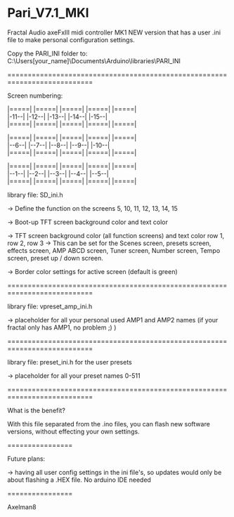 # Pari_V7.1_MKI
 Fractal Audio axeFxIII midi controller MK1
NEW version that has a user .ini file to make personal configuration settings.

Copy the PARI_INI folder to:
C:\Users[your_name]\Documents\Arduino\libraries\PARI_INI

===========================================================================

Screen numbering:

|=====|   |=====|   |=====|   |=====|   |=====|  
|-11--|   |-12--|   |-13--|   |-14--|   |-15--|  
|=====|   |=====|   |=====|   |=====|   |=====|   


|=====|   |=====|   |=====|   |=====|   |=====|  
|--6--|   |--7--|   |--8--|   |--9--|   |-10--|  
|=====|   |=====|   |=====|   |=====|   |=====|   


|=====|   |=====|   |=====|   |=====|   |=====|  
|--1--|   |--2--|   |--3--|   |--4--|   |--5--|   
|=====|   |=====|   |=====|   |=====|   |=====|   


library file: SD_ini.h

-> Define the function on the screens 5, 10, 11, 12, 13, 14, 15

-> Boot-up TFT screen background color and text color

-> TFT screen background color (all function screens) and text color row 1, row 2, row 3 -> This can be set for the Scenes screen, presets screen, effects screen, AMP ABCD screen, Tuner screen, Number screen, Tempo screen, preset up / down screen.

-> Border color settings for active screen (default is green)

===========================================================================

library file: vpreset_amp_ini.h

-> placeholder for all your personal used AMP1 and AMP2 names   (if your fractal only has AMP1,  no problem ;) )

===========================================================================

library file: preset_ini.h for the user presets

-> placeholder for all your preset names 0-511

===========================================================================

What is the benefit?

With this file separated from the .ino files, you can flash new software versions, without effecting your own settings.

================

Future plans:

-> having all user config settings in the ini file's, so updates would only be about flashing a .HEX file. No arduino IDE needed

================

Axelman8
